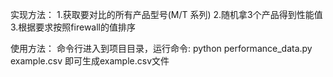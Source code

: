 实现方法：
1.获取要对比的所有产品型号(M/T 系列)
2.随机拿3个产品得到性能值
3.根据要求按照firewall的值排序

使用方法：
命令行进入到项目目录，运行命令: python performance_data.py example.csv 即可生成example.csv文件